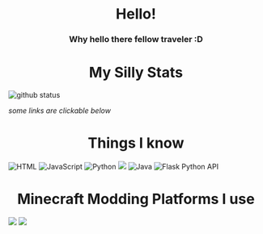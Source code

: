 <h1 align='center'>Hello!</h2>
<h3 align='center'><b>Why hello there fellow traveler :D</b></h3>

<h1 align='center'>My Silly Stats</h2>
<img align='center' src="https://github-readme-stats.vercel.app/api?username=Wolfieboy09&layout=compact&show_icons=true&count_private=true&theme=dark" alt="github status"/>

*some links are clickable below*
<h1 align='center'>Things I know</h1>

<!--no questions asked-->
![HTML](https://img.shields.io/badge/-HTML-000000?logo=html5&logoColor=orange&style=for-the-badge)
![JavaScript](https://img.shields.io/badge/-JAVASCRIPT-000000?logo=javascript&logoColor=yellow&style=for-the-badge)
![Python](https://img.shields.io/badge/-PYTHON-000000?logo=python&style=for-the-badge)
<a href='https://scratch.mit.edu/users/wolfieboy09'><img src='https://img.shields.io/badge/-SCRATCH-000000?logo=scratch&logoColor=yellow&style=for-the-badge'></a>
![Java](https://img.shields.io/badge/Java-000000?style=for-the-badge&logo=openjdk&logoColor=red)
![Flask Python API](https://img.shields.io/badge/flask-000000?style=for-the-badge&logo=flask&logoColor=white![image](https://github.com/wolfieboy09/wolfieboy09/assets/105564186/b6957c81-b1e3-4774-ba67-c35dfcfbd8fa)
)

<h1 align='center'>Minecraft Modding Platforms I use</h1>


<a href='https://modrinth.com/user/Wolfieboy09'><img src='https://img.shields.io/badge/Modrinth-000000?style=for-the-badge&logo=modrinth&logoColor=lime' /></a>
<a href='https://www.curseforge.com/members/wolfieboy09/projects'><img src='https://img.shields.io/badge/Curseforge-000000?style=for-the-badge&logo=curseforge&logoColor=red'></a>


